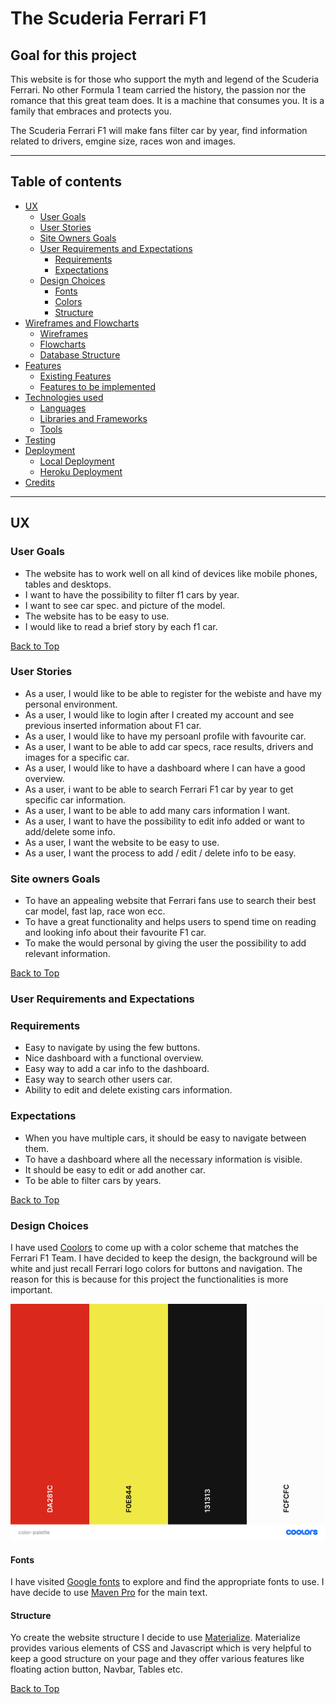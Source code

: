 # **The Scuderia Ferrari F1**

## **Goal for this project**

This website is for those who support  the myth and legend of the Scuderia Ferrari. No other Formula 1 team carried the history, the passion nor the romance that this great team does. It is a machine that consumes you. It is a family that embraces and protects you.

The Scuderia Ferrari F1 will make fans filter car by year, find information related to drivers, emgine size, races won and images.

--- 

<a></a>

## Table of contents 
* [UX](#ux)
    * [User Goals](#user-goals)
    * [User Stories](#user-stories)
    * [Site Owners Goals](#site-owners-goals)
    * [User Requirements and Expectations](#user-requirements-and-expectations)
        * [Requirements](#requirements)
        * [Expectations](#expectations)
    * [Design Choices](#design-choices)
        * [Fonts](#fonts)
        * [Colors](#colors)
        * [Structure](#structure)
* [Wireframes and Flowcharts](#wireframes-and-flowcharts)
    * [Wireframes](#wireframes)
    * [Flowcharts](#flowcharts)
    * [Database Structure](#database-structure)
* [Features](#features)
    * [Existing Features](#existing-features)
    * [Features to be implemented](#features-to-be-implemented)
* [Technologies used](#technologies-used)
    * [Languages](#languages)
    * [Libraries and Frameworks](#libraries-and-frameworks)
    * [Tools](#tools)
* [Testing](#testing)
* [Deployment](#deployment)
    * [Local Deployment](#local-deployment)
    * [Heroku Deployment](#heroku-deployment)
* [Credits](#credits)

--- 

<a name="ux"></a>

## **UX**

<a></a>

### **User Goals**

* The website has to work well on all kind of devices like mobile phones, tables and desktops.
* I want to have the possibility to filter f1 cars by year.
* I want to see car spec. and picture of the model.
*  The website has to be easy to use.
* I would like to read a brief story by each f1 car.

[Back to Top](#table-of-contents)

<a></a>

### **User Stories**

* As a user, I would like to be able to register for the webiste and have my personal environment.
* As a user, I would like to login after I created my account and see previous inserted information about F1 car.
* As a user, I would like to have my persoanl profile with favourite car.
* As a user, I want to be able to add car specs, race results, drivers and images for a specific car.
* As a user, I would like to have a dashboard where I can  have a good overview.
* As a user, i want to be able to search Ferrari F1 car by year to get specific car information.
* As a user, I want to be able to add many cars information I want.
* As a user, I want to have the possibility to edit info added or want to add/delete some info.
* As a user, I want the website to be easy to use.
* As a user, I want the process to add / edit / delete info to be easy.

### **Site owners Goals**

* To have an appealing website that Ferrari fans use to search their best car model, fast lap, race won ecc.
* To have a great functionality and helps users to spend time on reading and looking info about their favourite F1 car.
* To make the would personal by giving the user the possibility to add relevant information.

[Back to Top](#table-of-contents)

<a></a>

### **User Requirements and Expectations**

### Requirements

* Easy to navigate by using the few buttons.
* Nice dashboard with a functional overview.
* Easy way to add a car info to the dashboard.
* Easy way to search other users car.
* Ability to edit and delete existing cars information.

### Expectations

* When you have multiple cars, it should be easy to navigate between them.
* To have a dashboard where all the necessary information is visible.
* It should be easy to edit or add another car.
* To be able to filter cars by years.

[Back to Top](#table-of-contents)

<a></a>

### **Design Choices**

I have used [Coolors](https://coolors.co/ "Coolors.co") to come up with a color scheme that matches the Ferrari F1 Team. I have decided to keep the design, the background will be white and  just recall Ferrari logo colors for buttons and navigation. The reason for this is because for this project the functionalities is more important.

![Color Palette](wireframes/color-palette.png)

<a></a>

#### Fonts

I have visited [Google fonts](https://fonts.google.com/) to explore and find the appropriate fonts to use. I have decide to use [Maven Pro](https://fonts.google.com/specimen/Maven+Pro) for the main text.

#### Structure

Yo create the website structure I decide to use [Materialize](https://materializecss.com/).  Materialize provides various elements of CSS and Javascript which is very helpful to keep a good structure on your page and they offer various features like floating action button, Navbar, Tables etc.

[Back to Top](#table-of-contents)

<a></a>
